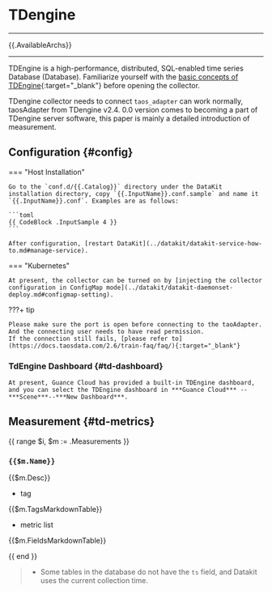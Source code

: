 
# TDengine
---

{{.AvailableArchs}}

---

TDEngine is a high-performance, distributed, SQL-enabled time series Database (Database). Familiarize yourself with the [basic concepts of TDEngine](https://docs.taosdata.com/concept/){:target="_blank"} before opening the collector.

TDengine collector needs to connect `taos_adapter` can work normally, taosAdapter from TDengine v2.4. 0.0 version comes to becoming a part of TDengine server software, this paper is mainly a detailed introduction of measurement.

## Configuration  {#config}

=== "Host Installation"


    Go to the `conf.d/{{.Catalog}}` directory under the DataKit installation directory, copy `{{.InputName}}.conf.sample` and name it `{{.InputName}}.conf`. Examples are as follows:
    
    ```toml
    {{ CodeBlock .InputSample 4 }}
    ```
    
    After configuration, [restart DataKit](../datakit/datakit-service-how-to.md#manage-service).


=== "Kubernetes"

    At present, the collector can be turned on by [injecting the collector configuration in ConfigMap mode](../datakit/datakit-daemonset-deploy.md#configmap-setting).

???+ tip

    Please make sure the port is open before connecting to the taoAdapter. And the connecting user needs to have read permission.
    If the connection still fails, [please refer to](https://docs.taosdata.com/2.6/train-faq/faq/){:target="_blank"}


### TdEngine Dashboard {#td-dashboard}

    At present, Guance Cloud has provided a built-in TDEngine dashboard, and you can select the TDEngine dashboard in ***Guance Cloud*** -- ***Scene***--***New Dashboard***.


## Measurement {#td-metrics}

{{ range $i, $m := .Measurements }}

### `{{$m.Name}}`

{{$m.Desc}}

- tag

{{$m.TagsMarkdownTable}}

- metric list

{{$m.FieldsMarkdownTable}}

{{ end }}

> - Some tables in the database do not have the `ts` field, and Datakit uses the current collection time.
